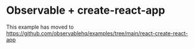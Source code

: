 # Observable + create-react-app

This example has moved to https://github.com/observablehq/examples/tree/main/react-create-react-app
